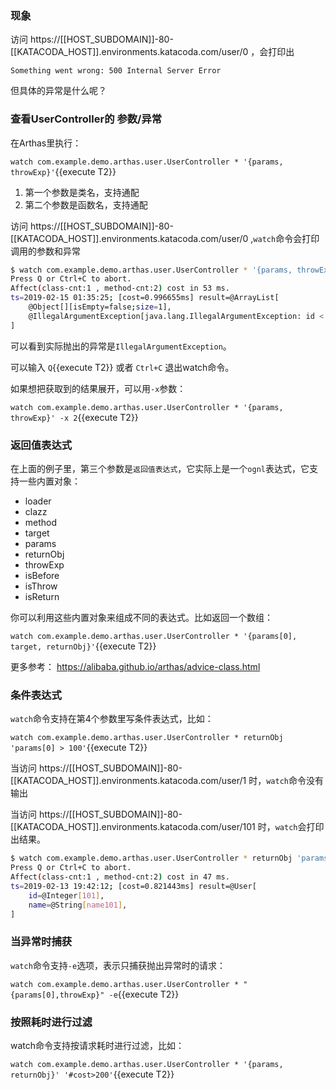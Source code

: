 

### 现象

访问 https://[[HOST_SUBDOMAIN]]-80-[[KATACODA_HOST]].environments.katacoda.com/user/0 ，会打印出

```
Something went wrong: 500 Internal Server Error
```

但具体的异常是什么呢？

### 查看UserController的 参数/异常

在Arthas里执行：

`watch com.example.demo.arthas.user.UserController * '{params, throwExp}'`{{execute T2}}


1. 第一个参数是类名，支持通配
2. 第二个参数是函数名，支持通配


访问 https://[[HOST_SUBDOMAIN]]-80-[[KATACODA_HOST]].environments.katacoda.com/user/0 ,`watch`命令会打印调用的参数和异常

```bash
$ watch com.example.demo.arthas.user.UserController * '{params, throwExp}'
Press Q or Ctrl+C to abort.
Affect(class-cnt:1 , method-cnt:2) cost in 53 ms.
ts=2019-02-15 01:35:25; [cost=0.996655ms] result=@ArrayList[
    @Object[][isEmpty=false;size=1],
    @IllegalArgumentException[java.lang.IllegalArgumentException: id < 1],
]
```

可以看到实际抛出的异常是`IllegalArgumentException`。

可以输入 `Q`{{execute T2}} 或者 `Ctrl+C` 退出watch命令。

如果想把获取到的结果展开，可以用`-x`参数：

`watch com.example.demo.arthas.user.UserController * '{params, throwExp}' -x 2`{{execute T2}}

### 返回值表达式

在上面的例子里，第三个参数是`返回值表达式`，它实际上是一个`ognl`表达式，它支持一些内置对象：

* loader
* clazz
* method
* target
* params
* returnObj
* throwExp
* isBefore
* isThrow
* isReturn

你可以利用这些内置对象来组成不同的表达式。比如返回一个数组：

`watch com.example.demo.arthas.user.UserController * '{params[0], target, returnObj}'`{{execute T2}}


更多参考： https://alibaba.github.io/arthas/advice-class.html


### 条件表达式

`watch`命令支持在第4个参数里写条件表达式，比如：

`watch com.example.demo.arthas.user.UserController * returnObj 'params[0] > 100'`{{execute T2}}

当访问 https://[[HOST_SUBDOMAIN]]-80-[[KATACODA_HOST]].environments.katacoda.com/user/1 时，`watch`命令没有输出

当访问 https://[[HOST_SUBDOMAIN]]-80-[[KATACODA_HOST]].environments.katacoda.com/user/101 时，`watch`会打印出结果。

```bash
$ watch com.example.demo.arthas.user.UserController * returnObj 'params[0] > 100'
Press Q or Ctrl+C to abort.
Affect(class-cnt:1 , method-cnt:2) cost in 47 ms.
ts=2019-02-13 19:42:12; [cost=0.821443ms] result=@User[
    id=@Integer[101],
    name=@String[name101],
]
```

### 当异常时捕获

`watch`命令支持`-e`选项，表示只捕获抛出异常时的请求：

`watch com.example.demo.arthas.user.UserController * "{params[0],throwExp}" -e`{{execute T2}}


### 按照耗时进行过滤

watch命令支持按请求耗时进行过滤，比如：

`watch com.example.demo.arthas.user.UserController * '{params, returnObj}' '#cost>200'`{{execute T2}}